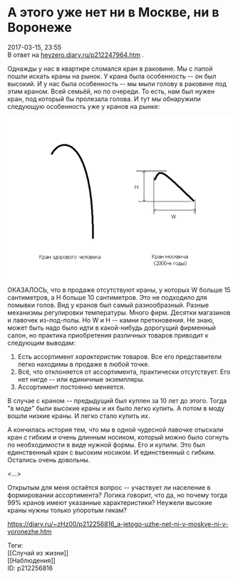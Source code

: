 А этого уже нет ни в Москве, ни в Воронеже
===========================================

   
 2017-03-15, 23:55   
  В ответ на  [heyzero.diary.ru/p212247964.htm](http://heyzero.diary.ru/p212247964.htm)  .   
   
 Однажды у нас в квартире сломался кран в раковине. Мы с папой пошли искать краны на рынок. У крана была особенность -- он был высокий. И у нас была особенность -- мы мыли голову в раковине под этим краном. Всей семьёй, но по очереди. То есть, нам был нужен кран, под который бы пролезала голова. И тут мы обнаружили следующую особенность уже у кранов на рынке:   
   
  ![](pics/adcpc6w.png)    
 ОКАЗАЛОСЬ, что в продаже отсутствуют краны, у которых W больше 15 сантиметров, а H больше 10 сантиметров. Это не подходило для помывки голов. Вид у кранов был самый разнообразный. Разные механизмы регулировки температуры. Много фирм. Десятки магазинов и лавочек из-под-полы. Но W и H -- камни преткновения. Не знаю, может быть надо было идти в какой-нибудь дорогущий фирменный салон, но практика приобретения различных товаров приводит к следующим выводам:   
   
 1. Есть ассортимент  *характеристик*  товаров. Все его представители легко находимы в продаже в любой точке.   
 2. Всё, что отклоняется от ассортимента, практически отсутствует. Его нет нигде -- или единичные экземпляры.   
 3. Ассортимент постоянно меняется.   
   
 В случае с краном -- предыдущий был куплен за 10 лет до этого. Тогда "в моде" были высокие краны и их было легко купить. А потом в моду вошли низкие краны. И легко стало купить их.   
   
 А кончилась история тем, что мы в одной чудесной лавочке отыскали кран с гибким и очень длинным носиком, который можно было согнуть по необходимости в виде нужной формы. Его и купили. Это был единственный кран с высоким носиком. И единственный с гибким. Остались очень довольны.   
   
 <...>   
   
 Открытым для меня остаётся вопрос -- участвует ли население в формировании ассортимента? Логика говорит, что да, но почему тогда 99% кранов имеют указанные характеристики? Неужели высокие краны нужны только упоротым гикам?   
    
 <https://diary.ru/~zHz00/p212256816_a-jetogo-uzhe-net-ni-v-moskve-ni-v-voronezhe.htm>   
   
 Теги:   
 [[Случай из жизни]]   
 [[Наблюдения]]   
 ID: p212256816